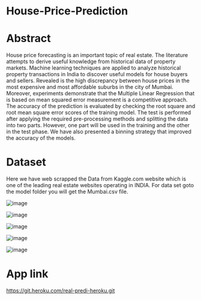 # House-Price-Prediction

# Abstract

House price forecasting is an important topic of real estate. The literature attempts to derive useful knowledge from historical data of property markets. Machine learning techniques are applied to analyze historical property transactions in India to discover useful models for house buyers and sellers. Revealed is the high discrepancy between house prices in the most expensive and most affordable suburbs in the city of Mumbai. Moreover, experiments demonstrate that the Multiple Linear Regression that is based on mean squared error measurement is a competitive approach.
The accuracy of the prediction is evaluated by checking the root square and root mean square error scores of the training model. The test is performed after applying the required pre-processing methods and splitting the data into two parts. However, one part will be used in the training and the other in the test phase. We have also presented a binning strategy that improved the accuracy of the models.



# Dataset

Here we have web scrapped the Data from Kaggle.com website which is one of the leading real estate websites operating in INDIA.
For data set goto the model folder you will get the Mumbai.csv file.

![image](https://user-images.githubusercontent.com/74340245/167713289-ab6251a1-1a5a-45c5-8efa-440213d0bff0.png)

![image](https://user-images.githubusercontent.com/74340245/167713329-7335fd33-ea5c-4bc9-b430-6236e55ec15a.png)

![image](https://user-images.githubusercontent.com/74340245/167713347-866c4aeb-7fc4-454c-86b2-7a67078399f4.png)

![image](https://user-images.githubusercontent.com/74340245/167713366-d0a9f205-2795-472e-913f-25374ed80a39.png)






![image](https://user-images.githubusercontent.com/74340245/167713420-69f45c7b-5c37-48a7-a78e-26167b7c5a61.png)


# App link
https://git.heroku.com/real-predi-heroku.git
 




